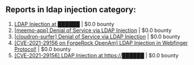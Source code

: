 ## Reports in ldap injection category:
1. [LDAP Injection at ██████](https://hackerone.com/reports/359290) | $0.0 bounty
2. [[meemo-app] Denial of Service via LDAP Injection](https://hackerone.com/reports/907311) | $0.0 bounty
3. [[cloudron-surfer] Denial of Service via LDAP Injection](https://hackerone.com/reports/906959) | $0.0 bounty
4. [[CVE-2021-29156 on ForgeRock OpenAm] LDAP Injection in Webfinger Protocol!](https://hackerone.com/reports/1278050) | $0.0 bounty
5. [[CVE-2021-29156] LDAP Injection at https://██████](https://hackerone.com/reports/1278891) | $0.0 bounty